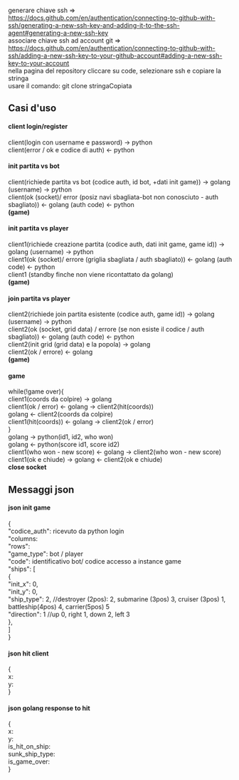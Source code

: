generare chiave ssh => https://docs.github.com/en/authentication/connecting-to-github-with-ssh/generating-a-new-ssh-key-and-adding-it-to-the-ssh-agent#generating-a-new-ssh-key <br />
associare chiave ssh ad account git => https://docs.github.com/en/authentication/connecting-to-github-with-ssh/adding-a-new-ssh-key-to-your-github-account#adding-a-new-ssh-key-to-your-account <br />
nella pagina del repository cliccare su code, selezionare ssh e copiare la stringa <br />
usare il comando: git clone stringaCopiata <br />
<h2>Casi d'uso</h2>
<h4>client login/register</h4>
client(login con username e password) ->                                                            python    <br />
client(error / ok e codice di auth)                                                              <- python    <br />

<h4>init partita vs bot</h4>
client(richiede partita vs bot (codice auth, id bot, +dati init game)) ->                           golang (username)  -> python    <br />
client(ok (socket)/ error (posiz navi sbagliata-bot non conosciuto - auth sbagliato))            <- golang (auth code) <- python    <br />
<b>(game)</b> <br />

<h4>init partita vs player</h4>
client1(richiede creazione partita (codice auth, dati init game, game id)) ->                       golang (username)  -> python    <br />
client1(ok (socket)/ errore (griglia sbagliata / auth sbagliato)) <-                                golang (auth code) <- python    <br />
client1 (standby finche non viene ricontattato da golang)    <br />
<b>(game)</b>

<h4>join partita vs player</h4>
client2(richiede join partita esistente (codice auth, game id)) ->                                  golang (username)  -> python    <br />
client2(ok (socket, grid data) / errore (se non esiste il codice / auth sbagliato)) <-              golang (auth code) <- python    <br />
client2(init grid (grid data) e la popola) ->                                                       golang    <br />
client2(ok / errore) <-                                                                             golang    <br />
<b>(game)</b>

<h4>game</h4>
while(!game over){     <br />
    client1(coords da colpire) ->                     golang     <br />
    client1(ok / error) <-                            golang -> client2(hit(coords))     <br />
                                                      golang <- client2(coords da colpire)     <br />
    client1(hit(coords)) <-                           golang -> client2(ok / error)     <br />
}     <br />
                                                      golang ->                                     python(id1, id2, who won)     <br />
                                                      golang <-                                     python(score id1, score id2)     <br />
client1(who won - new score)                       <- golang -> client2(who won - new score)     <br />
client1(ok e chiude)                               -> golang <- client2(ok e chiude)     <br />
<b>close socket</b>     <br />

<h2>Messaggi json</h2>
<h4>json init game</h4>
{     <br />
    "codice_auth": ricevuto da python login     <br />
    "columns:     <br />
    "rows":     <br />
    "game_type": bot / player     <br />
    "code": identificativo bot/ codice accesso a instance game     <br />
    "ships": [     <br />
        {     <br />
        "init_x": 0,     <br />
        "init_y": 0,     <br />
        "ship_type": 2,     //destroyer (2pos): 2, submarine (3pos) 3, cruiser (3pos) 1, battleship(4pos) 4, carrier(5pos) 5     <br />
        "direction": 1      //up 0, right 1, down 2, left 3     <br />
        },     <br />
    ]     <br />
}     <br />

<h4>json hit client</h4>
{     <br />
    x:     <br />
    y:     <br />
}     <br />
<h4>json golang response to hit</h4>
{     <br />
    x:     <br />
    y:     <br />
    is_hit_on_ship:     <br />
    sunk_ship_type:     <br />
    is_game_over:     <br />
}     <br />
